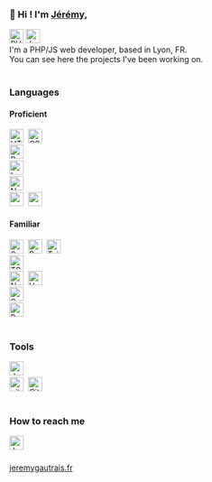 ### 👋 Hi ! I'm <a href="https://www.jeremygautrais.fr/" target="_blank">Jérémy</a>,<br>
<img src="https://img.shields.io/badge/PHP-777BB4?style=for-the-badge&logo=php&logoColor=white" alt="PHP logo" title="PHP" height="25" />&nbsp;<img src="https://img.shields.io/badge/JavaScript-F7DF1E?style=for-the-badge&logo=javascript&logoColor=black" alt="JavaScript logo" title="JavaScript" height="25" />&nbsp;<br>
I'm a PHP/JS web developer, based in Lyon, FR.<br>
You can see here the projects I've been working on.
<br>
<br>

### Languages

#### Proficient
<img src="https://img.shields.io/badge/HTML5-E34F26?style=for-the-badge&logo=html5&logoColor=white" alt="HTML5 logo" title="HTML5" height="25" />&nbsp;
<img src="https://img.shields.io/badge/CSS3-1572B6?style=for-the-badge&logo=css3&logoColor=white" alt="CSS3 logo" title="CSS3" height="25" />&nbsp;<br>
<img src="https://img.shields.io/badge/React-20232A?style=for-the-badge&logo=react&logoColor=61DAFB" alt="React logo" title="React" height="25" />&nbsp;<br>
<img src="https://img.shields.io/badge/Laravel-FF2D20?style=for-the-badge&logo=laravel&logoColor=white" alt="Laravel logo" title="Laravel" height="25" />&nbsp;<br>
<img src="https://img.shields.io/badge/Node%20js-339933?style=for-the-badge&logo=nodedotjs&logoColor=white" alt="Nodejs logo" title="NodeJS" height="25" />&nbsp;<br>
<img src="https://img.shields.io/badge/MySQL-00000F?style=for-the-badge&logo=mysql&logoColor=white" alt="mySQL logo" title="mySQL" height="25" />&nbsp;
<img src="https://img.shields.io/badge/PostgreSQL-316192?style=for-the-badge&logo=postgresql&logoColor=white" alt="postgreSQL logo" title="postgreSQL" height="25" />&nbsp;<br>

#### Familiar
<img src="https://img.shields.io/badge/Sass-CC6699?style=for-the-badge&logo=sass&logoColor=white" alt="Sass logo" title="Sass" height="25" />&nbsp;
<img src="https://img.shields.io/badge/Bootstrap-563D7C?style=for-the-badge&logo=bootstrap&logoColor=white" alt="Bootstrap logo" title="Bootstrap" height="25" />&nbsp;
<img src="https://img.shields.io/badge/Tailwind_CSS-38B2AC?style=for-the-badge&logo=tailwind-css&logoColor=white" alt="Tailwind logo logo" title="Tailwind" height="25" /><br>
<img src="https://img.shields.io/badge/TypeScript-007ACC?style=for-the-badge&logo=typescript&logoColor=white" alt="TS logo" title="TS" height="25" />&nbsp;<br>
<img src="https://img.shields.io/badge/next.js-000000?style=for-the-badge&logo=nextdotjs&logoColor=white" alt="Next.js logo" title="Next.js" height="25" />&nbsp;
<img src="https://img.shields.io/badge/Vue%20js-35495E?style=for-the-badge&logo=vuedotjs&logoColor=4FC08D" alt="Vuejs logo" title="Vuejs" height="25" />&nbsp;<br>
<img src="https://img.shields.io/badge/Symfony-000000?style=for-the-badge&logo=Symfony&logoColor=white" alt="Symfony logo" title="Symfony" height="25" />&nbsp;<br>
<img src="https://img.shields.io/badge/rabbitmq-%23FF6600.svg?&style=for-the-badge&logo=rabbitmq&logoColor=white" alt="RabbitMQ logo" title="RabbitMQ" height="25" />&nbsp;<br>
<br>
### Tools
<img src="https://img.shields.io/badge/Docker-2CA5E0?style=for-the-badge&logo=docker&logoColor=white" alt="docker logo" title="Docker" height="25" />&nbsp;<br>
<img src="https://img.shields.io/badge/Git-F05032?style=for-the-badge&logo=git&logoColor=white" alt="git logo" title="git" height="25" />&nbsp;
<img src="https://img.shields.io/badge/GitLab-330F63?style=for-the-badge&logo=gitlab&logoColor=white" alt="Gitlab logo" title="Gitlab" height="25" />&nbsp;
<br>
<br>

### How to reach me

<a href="https://www.linkedin.com/in/jgautrais/" target="_blank">
  <img align="left" alt="Jeremy's LinkedIN" height="25" src="https://img.shields.io/badge/LinkedIn-0077B5?style=for-the-badge&logo=linkedin&logoColor=white" />
</a>
<br>
<br>


<a href="https://www.jeremygautrais.fr/" target="_blank">jeremygautrais.fr</a>


<!---
jgautrais/jgautrais is a ✨ special ✨ repository because its `README.md` (this file) appears on your GitHub profile.
You can click the Preview link to take a look at your changes.
--->

<!-- https://github.com/alexandresanlim/Badges4-README.md-Profile -->
